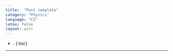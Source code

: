 ```yaml
---
title:  "Post template"
category: "Physics"
language: "CZ"
latex: false
layout: post
---
```


- .
{:toc}
---

